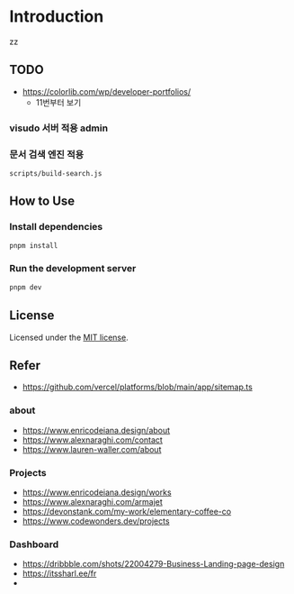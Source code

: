 # Introduction

zz
## TODO
- https://colorlib.com/wp/developer-portfolios/
  - 11번부터 보기
### visudo 서버 적용 admin
###  문서 검색 엔진 적용  
`scripts/build-search.js`

## How to Use

### Install dependencies

```bash
pnpm install
```

### Run the development server

```bash
pnpm dev
```

## License

Licensed under the [MIT license](https://github.com/nextui-org/next-app-template/blob/main/LICENSE).

## Refer

- https://github.com/vercel/platforms/blob/main/app/sitemap.ts



### about
- https://www.enricodeiana.design/about
- https://www.alexnaraghi.com/contact
- https://www.lauren-waller.com/about


### Projects
- https://www.enricodeiana.design/works
- https://www.alexnaraghi.com/armajet
- https://devonstank.com/my-work/elementary-coffee-co
- https://www.codewonders.dev/projects

### Dashboard
- https://dribbble.com/shots/22004279-Business-Landing-page-design
- https://itssharl.ee/fr
- 